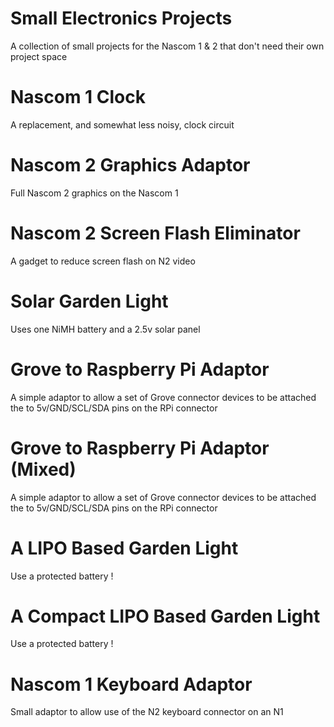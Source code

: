# Small Electronics Projects

A collection of small projects for the Nascom 1 & 2 that don't need their own project space

# Nascom 1 Clock

A replacement, and somewhat less noisy, clock circuit

# Nascom 2 Graphics Adaptor

Full Nascom 2 graphics on the Nascom 1

# Nascom 2 Screen Flash Eliminator

A gadget to reduce screen flash on N2 video

# Solar Garden Light

Uses one NiMH battery and a 2.5v solar panel

# Grove to Raspberry Pi Adaptor

A simple adaptor to allow a set of Grove connector devices to be attached the to 5v/GND/SCL/SDA pins on the RPi connector

# Grove to Raspberry Pi Adaptor (Mixed)

A simple adaptor to allow a set of Grove connector devices to be attached the to 5v/GND/SCL/SDA pins on the RPi connector

# A LIPO Based Garden Light

Use a protected battery !

# A Compact  LIPO Based Garden Light

Use a protected battery !

# Nascom 1 Keyboard Adaptor

Small adaptor to allow use of the N2 keyboard connector on an N1
